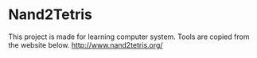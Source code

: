 # Nand2Tetris
This project is made for learning computer system.
Tools are copied from the website below.
http://www.nand2tetris.org/
